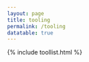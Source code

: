 ```yaml
---
layout: page
title: tooling
permalink: /tooling
datatable: true
---
```



{% include toollist.html %}


